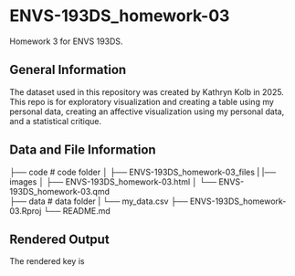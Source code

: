 # ENVS-193DS_homework-03
Homework 3 for ENVS 193DS.

## General Information
The dataset used in this repository was created by Kathryn Kolb in 2025. This repo is for exploratory visualization and creating a table using my personal data, creating an affective visualization using my personal data, and a statistical critique.

## Data and File Information

├── code                                     # code folder
│   ├── ENVS-193DS_homework-03_files
|   |── images
│   ├── ENVS-193DS_homework-03.html
│   └── ENVS-193DS_homework-03.qmd     
├── data                                     # data folder
|   └── my_data.csv 
├── ENVS-193DS_homework-03.Rproj
└── README.md

## Rendered Output
The rendered key is 
